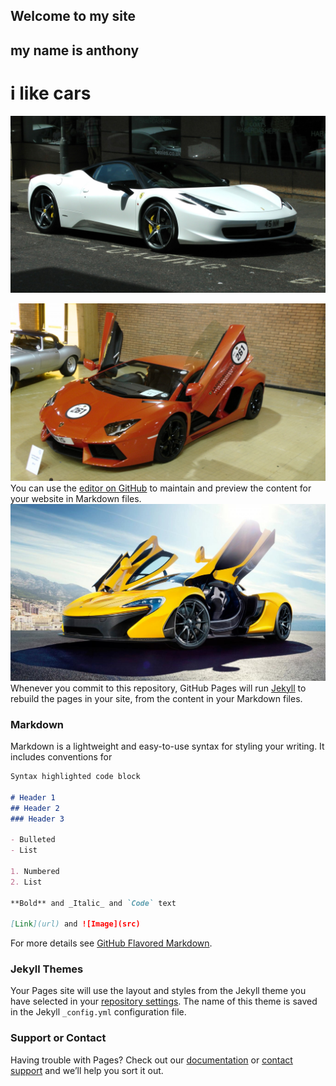 ## Welcome to   my site
## my name is anthony
# i like cars

![white car](ferrari-pininfarina-car-1437345077uz7.jpg)

![red car](lamborghini-aventador-doors-open.jpg)
You can use the [editor on GitHub](https://github.com/BreezySage/breezysage.gif-hub.io/edit/master/index.md) to maintain and preview the content for your website in Markdown files.
![car2](mclaren-p1-2014-high-definition-mclaren.jpg)
Whenever you commit to this repository, GitHub Pages will run [Jekyll](https://jekyllrb.com/) to rebuild the pages in your site, from the content in your Markdown files.


### Markdown

Markdown is a lightweight and easy-to-use syntax for styling your writing. It includes conventions for

```markdown
Syntax highlighted code block

# Header 1
## Header 2
### Header 3

- Bulleted
- List

1. Numbered
2. List

**Bold** and _Italic_ and `Code` text

[Link](url) and ![Image](src)
```

For more details see [GitHub Flavored Markdown](https://guides.github.com/features/mastering-markdown/).

### Jekyll Themes

Your Pages site will use the layout and styles from the Jekyll theme you have selected in your [repository settings](https://github.com/BreezySage/breezysage.gif-hub.io/settings). The name of this theme is saved in the Jekyll `_config.yml` configuration file.

### Support or Contact

Having trouble with Pages? Check out our [documentation](https://help.github.com/categories/github-pages-basics/) or [contact support](https://github.com/contact) and we’ll help you sort it out.
